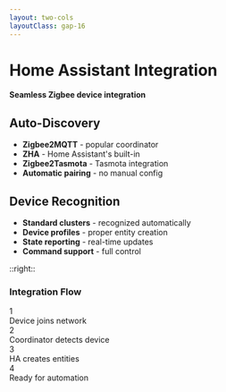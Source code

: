 ```yaml
---
layout: two-cols
layoutClass: gap-16
---
```


# Home Assistant Integration

**Seamless Zigbee device integration**

## Auto-Discovery
- **Zigbee2MQTT** - popular coordinator
- **ZHA** - Home Assistant's built-in
- **Zigbee2Tasmota** - Tasmota integration
- **Automatic pairing** - no manual config

## Device Recognition
- **Standard clusters** - recognized automatically
- **Device profiles** - proper entity creation
- **State reporting** - real-time updates
- **Command support** - full control

::right::

<div class="grid grid-cols-1 gap-4">
  <div class="text-center">
    <h3 class="text-lg font-semibold mb-2">Integration Flow</h3>
    <div class="bg-gray-100 p-4 rounded-lg">
      <div class="flex flex-col space-y-3">
        <div class="flex items-center space-x-2">
          <div class="w-6 h-6 bg-blue-500 rounded-full flex items-center justify-center text-white text-xs">1</div>
          <span class="text-sm">Device joins network</span>
        </div>
        <div class="w-1 h-4 bg-gray-400 ml-3"></div>
        <div class="flex items-center space-x-2">
          <div class="w-6 h-6 bg-green-500 rounded-full flex items-center justify-center text-white text-xs">2</div>
          <span class="text-sm">Coordinator detects device</span>
        </div>
        <div class="w-1 h-4 bg-gray-400 ml-3"></div>
        <div class="flex items-center space-x-2">
          <div class="w-6 h-6 bg-purple-500 rounded-full flex items-center justify-center text-white text-xs">3</div>
          <span class="text-sm">HA creates entities</span>
        </div>
        <div class="w-1 h-4 bg-gray-400 ml-3"></div>
        <div class="flex items-center space-x-2">
          <div class="w-6 h-6 bg-orange-500 rounded-full flex items-center justify-center text-white text-xs">4</div>
          <span class="text-sm">Ready for automation</span>
        </div>
      </div>
    </div>
  </div>
</div> 
